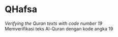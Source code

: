 # QHafsa
_Verifying the Quran texts with code number 19_  
Memverifikasi teks Al-Quran dengan kode angka 19
